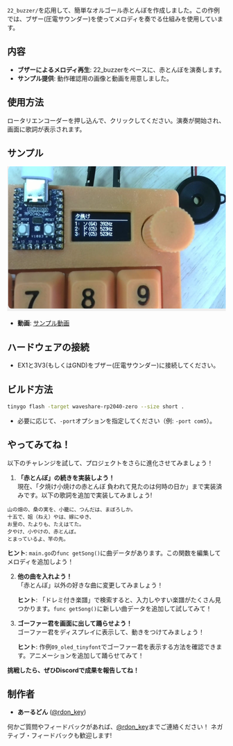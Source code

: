 
`22_buzzer/`を応用して、簡単なオルゴール赤とんぼを作成しました。この作例では、ブザー(圧電サウンダー)を使ってメロディを奏でる仕組みを使用しています。

## 内容
- **ブザーによるメロディ再生**: 22_buzzerをベースに、赤とんぼを演奏します。
- **サンプル提供**: 動作確認用の画像と動画を用意しました。

## 使用方法

ロータリエンコーダーを押し込んで、クリックしてください。演奏が開始され、画面に歌詞が表示されます。

## サンプル

![サンプル画像](image.png)

- **動画**: [サンプル動画](https://x.com/rdon_key/status/1932290594363379796)


## ハードウェアの接続
- EX1と3V3(もしくはGND)をブザー(圧電サウンダー)に接続してください。

## ビルド方法

```bash
tinygo flash -target waveshare-rp2040-zero --size short .
```

- 必要に応じて、`-port`オプションを指定してください（例: `-port com5`）。

## やってみてね！
以下のチャレンジを試して、プロジェクトをさらに進化させてみましょう！

1. **「赤とんぼ」の続きを実装しよう！**  
   現在、「夕焼け小焼けの赤とんぼ 負われて見たのは何時の日か」まで実装済みです。以下の歌詞を追加で実装してみましょう!

```
山の畑の、桑の実を、小籠に、つんだは、まぼろしか。
十五で、姐（ねえ）やは、嫁にゆき、
お里の、たよりも、たえはてた。
夕やけ、小やけの、赤とんぼ。
とまっているよ、竿の先。
```
   
   **ヒント**: `main.go`の`func getSong()`に曲データがあります。この関数を編集してメロディを追加しよう！

2. **他の曲を入れよう！**  
   「赤とんぼ」以外の好きな曲に変更してみましょう！
   
   **ヒント**: 「ドレミ付き楽譜」で検索すると、入力しやすい楽譜がたくさん見つかります。`func getSong()`に新しい曲データを追加して試してみて！

4. **ゴーファー君を画面に出して踊らせよう！**  
   ゴーファー君をディスプレイに表示して、動きをつけてみましょう！
   
   **ヒント**: 作例`09_oled_tinyfont`でゴーファー君を表示する方法を確認できます。アニメーションを追加して踊らせてみて！

**挑戦したら、ぜひDiscordで成果を報告してね！**

## 制作者
- **あーるどん** ([@rdon_key](https://x.com/rdon_key))

何かご質問やフィードバックがあれば、[@rdon_key](https://x.com/rdon_key)までご連絡ください！
ネガティブ・フィードバックも歓迎します!



